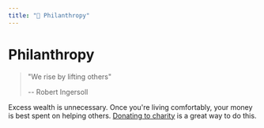 ```yaml
---
title: "👐 Philanthropy"
---
```


# Philanthropy

> "We rise by lifting others"
>
> -- Robert Ingersoll

Excess wealth is unnecessary. Once you're living comfortably, your money is best
spent on helping others. [Donating to charity](/philanthropy/charity.md) is a
great way to do this.
